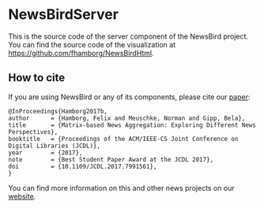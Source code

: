 # NewsBirdServer

This is the source code of the server component of the NewsBird project. You can find the source code of the visualization at https://github.com/fhamborg/NewsBirdHtml.

## How to cite
If you are using NewsBird or any of its components, please cite our [paper](http://www.gipp.com/wp-content/papercite-data/pdf/hamborg2017b.pdf):
```
@InProceedings{Hamborg2017b,
author      = {Hamborg, Felix and Meuschke, Norman and Gipp, Bela},
title       = {Matrix-based News Aggregation: Exploring Different News Perspectives},
booktitle   = {Proceedings of the ACM/IEEE-CS Joint Conference on Digital Libraries (JCDL)},
year        = {2017},
note        = {Best Student Paper Award at the JCDL 2017},
doi         = {10.1109/JCDL.2017.7991561},
}
```
You can find more information on this and other news projects on our [website](https://felix.hamborg.eu/).


